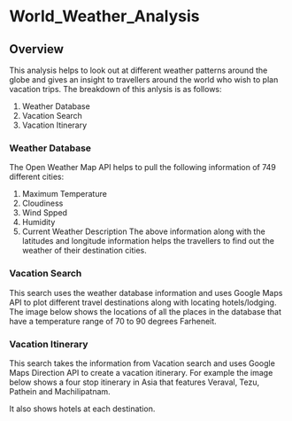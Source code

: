 # World_Weather_Analysis

## Overview

This analysis helps to look out at different weather patterns around the globe and gives an insight to travellers around the world who wish to plan vacation trips.
The breakdown of this anlysis is as follows:
1. Weather Database
2. Vacation Search
3. Vacation Itinerary

### Weather Database

The Open Weather Map API helps to pull the following information of 749 different cities:
1. Maximum Temperature
2. Cloudiness
3. Wind Spped
4. Humidity
5. Current Weather Description
The above information along with the latitudes and longitude information helps the travellers to find out the weather of their destination cities.

### Vacation Search

This search uses the weather database information and uses Google Maps API to plot different travel destinations along with locating hotels/lodging.
The image below shows the locations of all the places in the database that have a temperature range of 70 to 90 degrees Farheneit.



### Vacation Itinerary

This search takes the information from Vacation search and uses Google Maps Direction API to create a vacation itinerary. For example the image below shows a four stop itinerary in Asia that features Veraval, Tezu, Pathein and Machilipatnam.


It also shows hotels at each destination.
